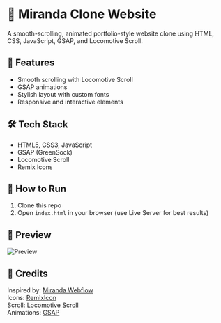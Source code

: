 # 🎨 Miranda Clone Website

A smooth-scrolling, animated portfolio-style website clone using HTML, CSS, JavaScript, GSAP, and Locomotive Scroll.

## 🚀 Features

- Smooth scrolling with Locomotive Scroll
- GSAP animations
- Stylish layout with custom fonts
- Responsive and interactive elements

## 🛠 Tech Stack

- HTML5, CSS3, JavaScript
- GSAP (GreenSock)
- Locomotive Scroll
- Remix Icons

## 📂 How to Run

1. Clone this repo
2. Open `index.html` in your browser (use Live Server for best results)

## 📸 Preview

![Preview](https://imtushrpwar.github.io/Miranda-Paper-Clone-web/)

## 🔗 Credits

Inspired by: [Miranda Webflow](https://miranda.webflow.io/)  
Icons: [RemixIcon](https://remixicon.com/)  
Scroll: [Locomotive Scroll](https://locomotivemtl.github.io/locomotive-scroll/)  
Animations: [GSAP](https://greensock.com/gsap/)
